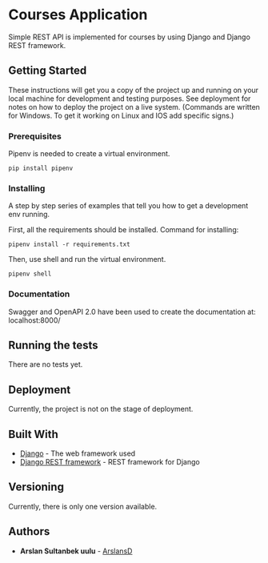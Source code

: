 # Courses Application

Simple REST API is implemented for courses by using Django and Django REST framework.

## Getting Started

These instructions will get you a copy of the project up and running on your local machine for development and testing purposes. See deployment for notes on how to deploy the project on a live system.
(Commands are written for Windows. To get it working on Linux and IOS add specific signs.)
### Prerequisites

Pipenv is needed to create a virtual environment. 

```
pip install pipenv
```

### Installing

A step by step series of examples that tell you how to get a development env running.

First, all the requirements should be installed. Command for installing:

```
pipenv install -r requirements.txt
```

Then, use shell and run the virtual environment.

```
pipenv shell
```
### Documentation

Swagger and OpenAPI 2.0 have been used to create the documentation at: localhost:8000/ 

## Running the tests

There are no tests yet.

## Deployment

Currently, the project is not on the stage of deployment.

## Built With

* [Django](https://www.djangoproject.com/) - The web framework used
* [Django REST framework](https://www.django-rest-framework.org/) - REST framework for Django

## Versioning

Currently, there is only one version available.

## Authors

* **Arslan Sultanbek uulu** - [ArslansD](https://github.com/arslansD)


